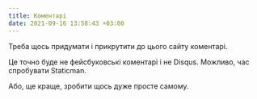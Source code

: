 ```yaml
---
title: Коментарі
date: 2021-09-16 13:58:43 +03:00
---
```


Треба щось придумати і прикрутити до цього сайту коментарі.

Це точно буде не фейсбуковські коментарі і не Disqus.
Можливо, час спробувати Staticman.

Або, ще краще, зробити щось дуже просте самому.
